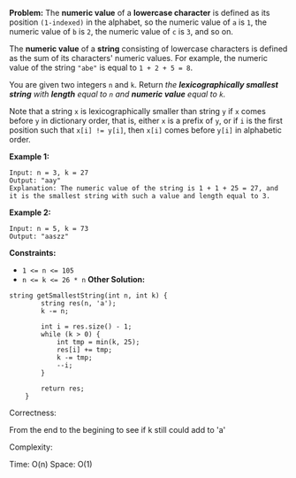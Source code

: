 **Problem:**
The **numeric value** of a **lowercase character** is defined as its position `(1-indexed)` in the alphabet, so the numeric value of `a` is `1`, the numeric value of `b` is `2`, the numeric value of `c` is `3`, and so on.

The **numeric value** of a **string** consisting of lowercase characters is defined as the sum of its characters' numeric values. For example, the numeric value of the string `"abe"` is equal to `1 + 2 + 5 = 8`.

You are given two integers `n` and `k`. Return *the **lexicographically smallest string** with **length** equal to `n` and **numeric value** equal to `k`.*

Note that a string `x` is lexicographically smaller than string `y` if `x` comes before `y` in dictionary order, that is, either `x` is a prefix of `y`, or if `i` is the first position such that `x[i] != y[i]`, then `x[i]` comes before `y[i]` in alphabetic order.

 

**Example 1:**

```
Input: n = 3, k = 27
Output: "aay"
Explanation: The numeric value of the string is 1 + 1 + 25 = 27, and it is the smallest string with such a value and length equal to 3.
```

**Example 2:**

```
Input: n = 5, k = 73
Output: "aaszz"
```

 

**Constraints:**

- `1 <= n <= 105`
- `n <= k <= 26 * n`
**Other Solution:**
```
string getSmallestString(int n, int k) {
        string res(n, 'a');
        k -= n;
        
        int i = res.size() - 1;
        while (k > 0) {
            int tmp = min(k, 25);
            res[i] += tmp;
            k -= tmp;
            --i;
        }
        
        return res;
    }
```
Correctness:

From the end to the begining to see if k still could add to 'a'

Complexity:

Time: O(n)
Space: O(1)